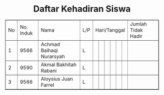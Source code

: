 <html>
<head>
<title>Contoh Table</title>
</head>
<body>
<h1 align="center">Daftar Kehadiran Siswa</h1>
<table border="1" align="center">
<tr>
	<td>No</td>
	<td>No. Induk</td>
	<td>Nama</td>
	<td>L/P</td>
	<td colspan=6">Hari/Tanggal</td>
	<td>Jumlah Tidak Hadir</td>
</tr>
<tr>
	<td>1</td>
	<td>9566</td>
	<td>Achmad Baihaqi Nurarsyah</td>
	<td>L</td>
	<td></td>
	<td></td>
	<td></td>
	<td></td>
	<td></td>
	<td></td>
	<td></td>
</tr>
<tr>
	<td>2</td>
	<td>9590</td>
	<td>Akmal Bakhitah Rabani</td>
	<td>L</td>
	<td></td>
	<td></td>
	<td></td>
	<td></td>
	<td></td>
	<td></td>
	<td></td>
</tr>
<tr>
	<td>3</td>
	<td>9566</td>
	<td>Aloysius Juan Farrel </td>
	<td>L</td>
	<td></td>
	<td></td>
	<td></td>
	<td></td>
	<td></td>
	<td></td>
	<td></td>
</tr>
</table>
</body>
